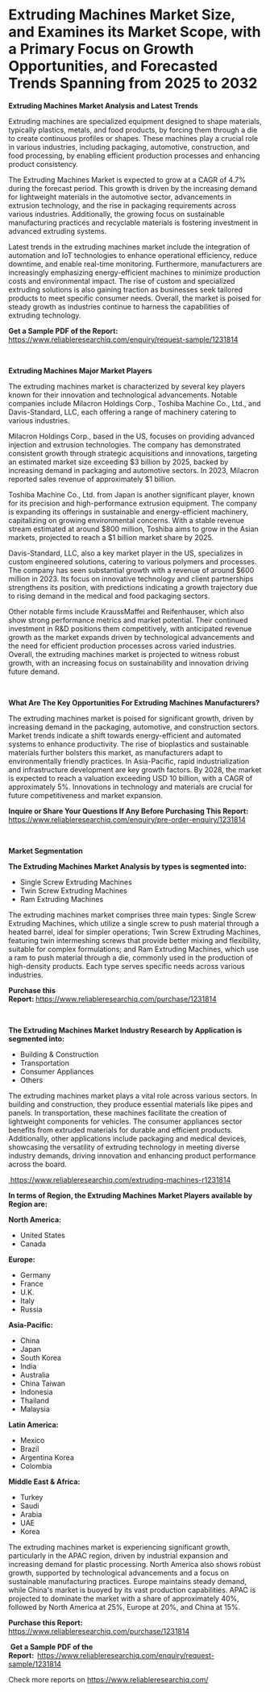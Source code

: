 <p><h1>Extruding Machines Market Size, and Examines its Market Scope, with a Primary Focus on Growth Opportunities, and Forecasted Trends Spanning from 2025 to 2032</h1></p><p><strong>Extruding Machines Market Analysis and Latest Trends</strong></p>
<p><p>Extruding machines are specialized equipment designed to shape materials, typically plastics, metals, and food products, by forcing them through a die to create continuous profiles or shapes. These machines play a crucial role in various industries, including packaging, automotive, construction, and food processing, by enabling efficient production processes and enhancing product consistency.</p><p>The Extruding Machines Market is expected to grow at a CAGR of 4.7% during the forecast period. This growth is driven by the increasing demand for lightweight materials in the automotive sector, advancements in extrusion technology, and the rise in packaging requirements across various industries. Additionally, the growing focus on sustainable manufacturing practices and recyclable materials is fostering investment in advanced extruding systems.</p><p>Latest trends in the extruding machines market include the integration of automation and IoT technologies to enhance operational efficiency, reduce downtime, and enable real-time monitoring. Furthermore, manufacturers are increasingly emphasizing energy-efficient machines to minimize production costs and environmental impact. The rise of custom and specialized extruding solutions is also gaining traction as businesses seek tailored products to meet specific consumer needs. Overall, the market is poised for steady growth as industries continue to harness the capabilities of extruding technology.</p></p>
<p><strong>Get a Sample PDF of the Report:&nbsp;</strong> <a href="https://www.reliableresearchiq.com/enquiry/request-sample/1231814?utm_campaign=2268&utm_medium=2&utm_source=Github&utm_content=ia&utm_term=10042025&utm_id=extruding-machines">https://www.reliableresearchiq.com/enquiry/request-sample/1231814</a></p>
<p>&nbsp;</p>
<p><strong>Extruding Machines Major Market Players</strong></p>
<p><p>The extruding machines market is characterized by several key players known for their innovation and technological advancements. Notable companies include Milacron Holdings Corp., Toshiba Machine Co., Ltd., and Davis-Standard, LLC, each offering a range of machinery catering to various industries.</p><p>Milacron Holdings Corp., based in the US, focuses on providing advanced injection and extrusion technologies. The company has demonstrated consistent growth through strategic acquisitions and innovations, targeting an estimated market size exceeding $3 billion by 2025, backed by increasing demand in packaging and automotive sectors. In 2023, Milacron reported sales revenue of approximately $1 billion.</p><p>Toshiba Machine Co., Ltd. from Japan is another significant player, known for its precision and high-performance extrusion equipment. The company is expanding its offerings in sustainable and energy-efficient machinery, capitalizing on growing environmental concerns. With a stable revenue stream estimated at around $800 million, Toshiba aims to grow in the Asian markets, projected to reach a $1 billion market share by 2025.</p><p>Davis-Standard, LLC, also a key market player in the US, specializes in custom engineered solutions, catering to various polymers and processes. The company has seen substantial growth with a revenue of around $600 million in 2023. Its focus on innovative technology and client partnerships strengthens its position, with predictions indicating a growth trajectory due to rising demand in the medical and food packaging sectors.</p><p>Other notable firms include KraussMaffei and Reifenhauser, which also show strong performance metrics and market potential. Their continued investment in R&D positions them competitively, with anticipated revenue growth as the market expands driven by technological advancements and the need for efficient production processes across varied industries. Overall, the extruding machines market is projected to witness robust growth, with an increasing focus on sustainability and innovation driving future demand.</p></p>
<p>&nbsp;</p>
<p><strong>What Are The Key Opportunities For Extruding Machines Manufacturers?</strong></p>
<p><p>The extruding machines market is poised for significant growth, driven by increasing demand in the packaging, automotive, and construction sectors. Market trends indicate a shift towards energy-efficient and automated systems to enhance productivity. The rise of bioplastics and sustainable materials further bolsters this market, as manufacturers adapt to environmentally friendly practices. In Asia-Pacific, rapid industrialization and infrastructure development are key growth factors. By 2028, the market is expected to reach a valuation exceeding USD 10 billion, with a CAGR of approximately 5%. Innovations in technology and materials are crucial for future competitiveness and market expansion.</p></p>
<p><strong>Inquire or Share Your Questions If Any Before Purchasing This Report:</strong> <a href="https://www.reliableresearchiq.com/enquiry/pre-order-enquiry/1231814?utm_campaign=2268&utm_medium=2&utm_source=Github&utm_content=ia&utm_term=10042025&utm_id=extruding-machines">https://www.reliableresearchiq.com/enquiry/pre-order-enquiry/1231814</a></p>
<p>&nbsp;</p>
<p><strong>Market Segmentation</strong></p>
<p><strong>The Extruding Machines Market Analysis by types is segmented into:</strong></p>
<p><ul><li>Single Screw Extruding Machines</li><li>Twin Screw Extruding Machines</li><li>Ram Extruding Machines</li></ul></p>
<p><p>The extruding machines market comprises three main types: Single Screw Extruding Machines, which utilize a single screw to push material through a heated barrel, ideal for simpler operations; Twin Screw Extruding Machines, featuring twin intermeshing screws that provide better mixing and flexibility, suitable for complex formulations; and Ram Extruding Machines, which use a ram to push material through a die, commonly used in the production of high-density products. Each type serves specific needs across various industries.</p></p>
<p><strong>Purchase this Report:&nbsp;</strong><a href="https://www.reliableresearchiq.com/purchase/1231814?utm_campaign=2268&utm_medium=2&utm_source=Github&utm_content=ia&utm_term=10042025&utm_id=extruding-machines">https://www.reliableresearchiq.com/purchase/1231814</a></p>
<p>&nbsp;</p>
<p><strong>The Extruding Machines Market Industry Research by Application is segmented into:</strong></p>
<p><ul><li>Building & Construction</li><li>Transportation</li><li>Consumer Appliances</li><li>Others</li></ul></p>
<p><p>The extruding machines market plays a vital role across various sectors. In building and construction, they produce essential materials like pipes and panels. In transportation, these machines facilitate the creation of lightweight components for vehicles. The consumer appliances sector benefits from extruded materials for durable and efficient products. Additionally, other applications include packaging and medical devices, showcasing the versatility of extruding technology in meeting diverse industry demands, driving innovation and enhancing product performance across the board.</p></p>
<p><a href="https://www.reliableresearchiq.com/extruding-machines-r1231814?utm_campaign=2268&utm_medium=2&utm_source=Github&utm_content=ia&utm_term=10042025&utm_id=extruding-machines">&nbsp;https://www.reliableresearchiq.com/extruding-machines-r1231814</a></p>
<p><strong>In terms of Region, the Extruding Machines Market Players available by Region are:</strong></p>
<p>
    <p> <strong> North America: </strong>
        <ul>
            <li>United States</li>
            <li>Canada</li>
        </ul>
        </p> 
    <p> <strong> Europe: </strong>
        <ul>
            <li>Germany</li>
            <li>France</li>
            <li>U.K.</li>
            <li>Italy</li>
            <li>Russia</li>
        </ul>
        </p> 
    <p> <strong> Asia-Pacific: </strong>
        <ul>
            <li>China</li>
            <li>Japan</li>
            <li>South Korea</li>
            <li>India</li>
            <li>Australia</li>
            <li>China Taiwan</li>
            <li>Indonesia</li>
            <li>Thailand</li>
            <li>Malaysia</li>
        </ul>
        </p> 
    <p> <strong> Latin America: </strong>
        <ul>
            <li>Mexico</li>
            <li>Brazil</li>
            <li>Argentina Korea</li>
            <li>Colombia</li>
        </ul>
        </p> 
    <p> <strong> Middle East & Africa: </strong>
        <ul>
            <li>Turkey</li>
            <li>Saudi</li>
            <li>Arabia</li>
            <li>UAE</li>
            <li>Korea</li>
        </ul>
    </p>
    </p>
<p><p>The extruding machines market is experiencing significant growth, particularly in the APAC region, driven by industrial expansion and increasing demand for plastic processing. North America also shows robust growth, supported by technological advancements and a focus on sustainable manufacturing practices. Europe maintains steady demand, while China's market is buoyed by its vast production capabilities. APAC is projected to dominate the market with a share of approximately 40%, followed by North America at 25%, Europe at 20%, and China at 15%.</p></p>
<p><strong>Purchase this Report: </strong><a href="https://www.reliableresearchiq.com/purchase/1231814?utm_campaign=2268&utm_medium=2&utm_source=Github&utm_content=ia&utm_term=10042025&utm_id=extruding-machines">https://www.reliableresearchiq.com/purchase/1231814</a></p>
<p>&nbsp;<strong>Get a Sample PDF of the Report:&nbsp;&nbsp;</strong><a href="https://www.reliableresearchiq.com/enquiry/request-sample/1231814?utm_campaign=2268&utm_medium=2&utm_source=Github&utm_content=ia&utm_term=10042025&utm_id=extruding-machines">https://www.reliableresearchiq.com/enquiry/request-sample/1231814</a></p>
<p><strong></strong></p>
<p>Check more reports on <a href="https://www.reliableresearchiq.com/?utm_campaign=2268&utm_medium=2&utm_source=Github&utm_content=ia&utm_term=10042025&utm_id=extruding-machines">https://www.reliableresearchiq.com/</a></p>